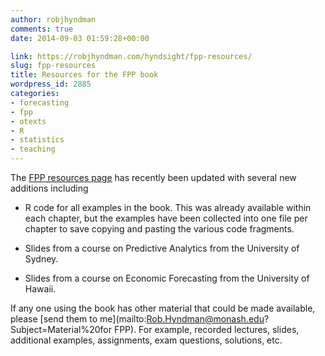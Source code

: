 ```yaml
---
author: robjhyndman
comments: true
date: 2014-09-03 01:59:28+00:00

link: https://robjhyndman.com/hyndsight/fpp-resources/
slug: fpp-resources
title: Resources for the FPP book
wordpress_id: 2885
categories:
- forecasting
- fpp
- otexts
- R
- statistics
- teaching
---
```


The [FPP resources page](https://www.otexts.org/fpp/resources) has recently been updated with several new additions including




    
  * R code for all examples in the book. This was already available within each chapter, but the examples have been collected into one file per chapter to save copying and pasting the various code fragments.

    
  * Slides from a course on Predictive Analytics from the University of Sydney.

    
  * Slides from a course on Economic Forecasting from the University of Hawaii.



If any one using the book has other material that could be made available, please [send them to me](mailto:Rob.Hyndman@monash.edu?Subject=Material%20for FPP). For example, recorded lectures, slides, additional examples, assignments, exam questions, solutions, etc.

